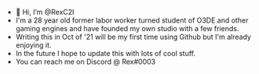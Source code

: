 - 👋 Hi, I’m @RexC2I
- I'm a 28 year old former labor worker turned student of O3DE and other gaming engines and have founded my own studio with a few friends.
- Writing this in Oct of '21 will be my first time using Github but I'm already enjoying it.
- In the future I hope to update this with lots of cool stuff.
- You can reach me on Discord @ Rex#0003
